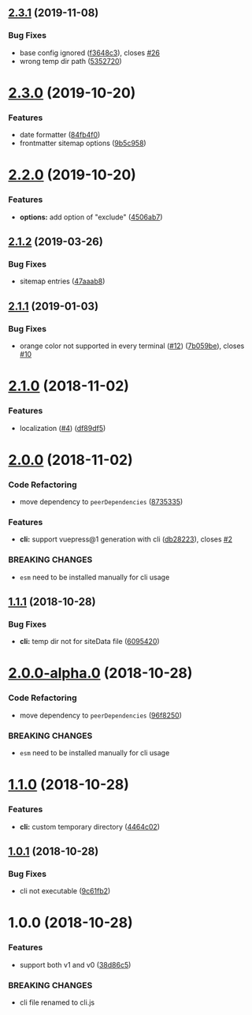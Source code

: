 <a name="2.3.1"></a>
## [2.3.1](https://github.com/ekoeryanto/vuepress-plugin-sitemap/compare/v2.3.0...v2.3.1) (2019-11-08)


### Bug Fixes

* base config ignored ([f3648c3](https://github.com/ekoeryanto/vuepress-plugin-sitemap/commit/f3648c3)), closes [#26](https://github.com/ekoeryanto/vuepress-plugin-sitemap/issues/26)
* wrong temp dir path ([5352720](https://github.com/ekoeryanto/vuepress-plugin-sitemap/commit/5352720))

<a name="2.3.0"></a>
# [2.3.0](https://github.com/ekoeryanto/vuepress-plugin-sitemap/compare/v2.2.0...v2.3.0) (2019-10-20)


### Features

* date formatter ([84fb4f0](https://github.com/ekoeryanto/vuepress-plugin-sitemap/commit/84fb4f0))
* frontmatter sitemap options ([9b5c958](https://github.com/ekoeryanto/vuepress-plugin-sitemap/commit/9b5c958))

<a name="2.2.0"></a>
# [2.2.0](https://github.com/ekoeryanto/vuepress-plugin-sitemap/compare/v2.1.2...v2.2.0) (2019-10-20)


### Features

* **options:** add option of "exclude" ([4506ab7](https://github.com/ekoeryanto/vuepress-plugin-sitemap/commit/4506ab7))

<a name="2.1.2"></a>
## [2.1.2](https://github.com/ekoeryanto/vuepress-plugin-sitemap/compare/v2.1.1...v2.1.2) (2019-03-26)


### Bug Fixes

* sitemap entries ([47aaab8](https://github.com/ekoeryanto/vuepress-plugin-sitemap/commit/47aaab8))



<a name="2.1.1"></a>
## [2.1.1](https://github.com/ekoeryanto/vuepress-plugin-sitemap/compare/v2.1.0...v2.1.1) (2019-01-03)


### Bug Fixes

* orange color not supported in every terminal ([#12](https://github.com/ekoeryanto/vuepress-plugin-sitemap/issues/12)) ([7b059be](https://github.com/ekoeryanto/vuepress-plugin-sitemap/commit/7b059be)), closes [#10](https://github.com/ekoeryanto/vuepress-plugin-sitemap/issues/10)



<a name="2.1.0"></a>
# [2.1.0](https://github.com/ekoeryanto/vuepress-plugin-sitemap/compare/v2.0.0...v2.1.0) (2018-11-02)


### Features

* localization ([#4](https://github.com/ekoeryanto/vuepress-plugin-sitemap/issues/4)) ([df89df5](https://github.com/ekoeryanto/vuepress-plugin-sitemap/commit/df89df5))



<a name="2.0.0"></a>
# [2.0.0](https://github.com/ekoeryanto/vuepress-plugin-sitemap/compare/v1.1.1...v2.0.0) (2018-11-02)


### Code Refactoring

* move dependency to `peerDependencies` ([8735335](https://github.com/ekoeryanto/vuepress-plugin-sitemap/commit/8735335))


### Features

* **cli:** support vuepress@1 generation with cli ([db28223](https://github.com/ekoeryanto/vuepress-plugin-sitemap/commit/db28223)), closes [#2](https://github.com/ekoeryanto/vuepress-plugin-sitemap/issues/2)


### BREAKING CHANGES

* `esm` need to be installed manually for cli usage



<a name="1.1.1"></a>

## [1.1.1](https://github.com/ekoeryanto/vuepress-plugin-sitemap/compare/v1.1.0...v1.1.1) (2018-10-28)

### Bug Fixes

- **cli:** temp dir not for siteData file ([6095420](https://github.com/ekoeryanto/vuepress-plugin-sitemap/commit/6095420))

<a name="2.0.0-alpha.0"></a>

# [2.0.0-alpha.0](https://github.com/ekoeryanto/vuepress-plugin-sitemap/compare/v1.1.1...v2.0.0-alpha.0) (2018-10-28)

### Code Refactoring

- move dependency to `peerDependencies` ([96f8250](https://github.com/ekoeryanto/vuepress-plugin-sitemap/commit/96f8250))

### BREAKING CHANGES

- `esm` need to be installed manually for cli usage

<a name="1.1.0"></a>

# [1.1.0](https://github.com/ekoeryanto/vuepress-plugin-sitemap/compare/v1.0.1...v1.1.0) (2018-10-28)

### Features

- **cli:** custom temporary directory ([4464c02](https://github.com/ekoeryanto/vuepress-plugin-sitemap/commit/4464c02))

<a name="1.0.1"></a>

## [1.0.1](https://github.com/ekoeryanto/vuepress-plugin-sitemap/compare/v1.0.0...v1.0.1) (2018-10-28)

### Bug Fixes

- cli not executable ([9c61fb2](https://github.com/ekoeryanto/vuepress-plugin-sitemap/commit/9c61fb2))

<a name="1.0.0"></a>

# 1.0.0 (2018-10-28)

### Features

- support both v1 and v0 ([38d86c5](https://github.com/ekoeryanto/vuepress-plugin-sitemap/commit/38d86c5))

### BREAKING CHANGES

- cli file renamed to cli.js
